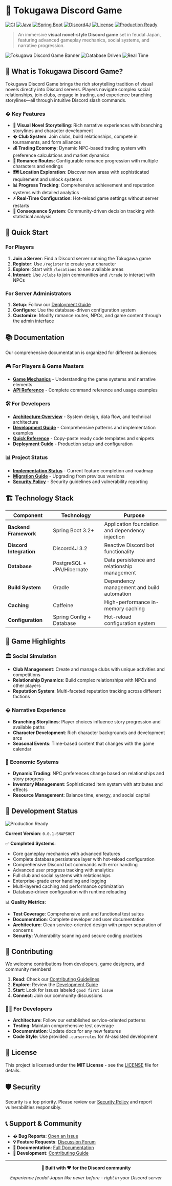 # 🏯 Tokugawa Discord Game

[![CI](https://github.com/disparter/tokugawa-discord-game/actions/workflows/ci.yml/badge.svg)](https://github.com/disparter/tokugawa-discord-game/actions/workflows/ci.yml)
[![Java](https://img.shields.io/badge/Java-21+-orange.svg)](https://openjdk.java.net/)
[![Spring Boot](https://img.shields.io/badge/Spring%20Boot-3.2+-green.svg)](https://spring.io/projects/spring-boot)
[![Discord4J](https://img.shields.io/badge/Discord4J-3.2-blue.svg)](https://discord4j.com/)
[![License](https://img.shields.io/badge/License-MIT-yellow.svg)](LICENSE)
[![Production Ready](https://img.shields.io/badge/Status-Production%20Ready-brightgreen.svg)](#-deployment-status)

> An immersive **visual novel-style Discord game** set in feudal Japan, featuring advanced gameplay mechanics, social systems, and narrative progression.

![Tokugawa Discord Game Banner](https://img.shields.io/badge/🎮%20Game%20Type-Visual%20Novel%20%2B%20Social%20Simulation-purple)
![Database Driven](https://img.shields.io/badge/⚡%20Features-Database%20Driven%20Configuration-blue)
![Real Time](https://img.shields.io/badge/🔄%20Updates-Real%20Time%20Hot%20Reload-orange)

## 🌟 What is Tokugawa Discord Game?

Tokugawa Discord Game brings the rich storytelling tradition of visual novels directly into Discord servers. Players navigate complex social relationships, join clubs, engage in trading, and experience branching storylines—all through intuitive Discord slash commands.

### � Key Features

- **📖 Visual Novel Storytelling**: Rich narrative experiences with branching storylines and character development
- **�️ Club System**: Join clubs, build relationships, compete in tournaments, and form alliances
- **💰 Trading Economy**: Dynamic NPC-based trading system with preference calculations and market dynamics
- **🌸 Romance Routes**: Configurable romance progression with multiple characters and endings
- **🗺️ Location Exploration**: Discover new areas with sophisticated requirement and unlock systems
- **📊 Progress Tracking**: Comprehensive achievement and reputation systems with detailed analytics
- **⚡ Real-Time Configuration**: Hot-reload game settings without server restarts
- **🔄 Consequence System**: Community-driven decision tracking with statistical analysis

## 🚀 Quick Start

### For Players
1. **Join a Server**: Find a Discord server running the Tokugawa game
2. **Register**: Use `/register` to create your character
3. **Explore**: Start with `/locations` to see available areas
4. **Interact**: Use `/clubs` to join communities and `/trade` to interact with NPCs

### For Server Administrators
1. **Setup**: Follow our [Deployment Guide](docs/DEPLOYMENT.md)
2. **Configure**: Use the database-driven configuration system
3. **Customize**: Modify romance routes, NPCs, and game content through the admin interface

## 📚 Documentation

Our comprehensive documentation is organized for different audiences:

### 🎮 For Players & Game Masters
- **[Game Mechanics](docs/visual_novel.md)** - Understanding the game systems and narrative elements
- **[API Reference](docs/API_REFERENCE.md)** - Complete command reference and usage examples

### 🛠️ For Developers
- **[Architecture Overview](docs/ARCHITECTURE.md)** - System design, data flow, and technical architecture
- **[Development Guide](docs/DEVELOPMENT_GUIDE.md)** - Comprehensive patterns and implementation examples
- **[Quick Reference](docs/QUICK_REFERENCE.md)** - Copy-paste ready code templates and snippets
- **[Deployment Guide](docs/DEPLOYMENT.md)** - Production setup and configuration

### 📊 Project Status
- **[Implementation Status](docs/finalization_summary.md)** - Current feature completion and roadmap
- **[Migration Guide](docs/migration_guide.md)** - Upgrading from previous versions
- **[Security Policy](SECURITY.md)** - Security guidelines and vulnerability reporting

## 🏗️ Technology Stack

| Component | Technology | Purpose |
|-----------|------------|---------|
| **Backend Framework** | Spring Boot 3.2+ | Application foundation and dependency injection |
| **Discord Integration** | Discord4J 3.2 | Reactive Discord bot functionality |
| **Database** | PostgreSQL + JPA/Hibernate | Data persistence and relationship management |
| **Build System** | Gradle | Dependency management and build automation |
| **Caching** | Caffeine | High-performance in-memory caching |
| **Configuration** | Spring Config + Database | Hot-reload configuration system |

## 🎨 Game Highlights

### 🏛️ Social Simulation
- **Club Management**: Create and manage clubs with unique activities and competitions
- **Relationship Dynamics**: Build complex relationships with NPCs and other players
- **Reputation System**: Multi-faceted reputation tracking across different factions

### � Narrative Experience
- **Branching Storylines**: Player choices influence story progression and available paths
- **Character Development**: Rich character backgrounds and development arcs
- **Seasonal Events**: Time-based content that changes with the game calendar

### 💼 Economic Systems
- **Dynamic Trading**: NPC preferences change based on relationships and story progress
- **Inventory Management**: Sophisticated item system with attributes and effects
- **Resource Management**: Balance time, energy, and social capital

## 🔧 Development Status

![Production Ready](https://img.shields.io/badge/Status-✅%20Production%20Ready-brightgreen)

**Current Version**: `0.0.1-SNAPSHOT`

✅ **Completed Systems**:
- Core gameplay mechanics with advanced features
- Complete database persistence layer with hot-reload configuration  
- Comprehensive Discord bot commands with error handling
- Advanced user progress tracking with analytics
- Full club and social systems with relationships
- Enterprise-grade error handling and logging
- Multi-layered caching and performance optimization
- Database-driven configuration with runtime reloading

📊 **Quality Metrics**:
- **Test Coverage**: Comprehensive unit and functional test suites
- **Documentation**: Complete developer and user documentation
- **Architecture**: Clean service-oriented design with proper separation of concerns
- **Security**: Vulnerability scanning and secure coding practices

## 🤝 Contributing

We welcome contributions from developers, game designers, and community members!

1. **Read**: Check our [Contributing Guidelines](CONTRIBUTING.md)
2. **Explore**: Review the [Development Guide](docs/DEVELOPMENT_GUIDE.md)
3. **Start**: Look for issues labeled `good first issue`
4. **Connect**: Join our community discussions

### 🧑‍💻 For Developers
- **Architecture**: Follow our established service-oriented patterns
- **Testing**: Maintain comprehensive test coverage
- **Documentation**: Update docs for any new features
- **Code Style**: Use provided `.cursorrules` for AI-assisted development

## 📄 License

This project is licensed under the **MIT License** - see the [LICENSE](LICENSE) file for details.

## 🛡️ Security

Security is a top priority. Please review our [Security Policy](SECURITY.md) and report vulnerabilities responsibly.

## 📞 Support & Community

- **� Bug Reports**: [Open an Issue](https://github.com/disparter/tokugawa-discord-game/issues)
- **💡 Feature Requests**: [Discussion Forum](https://github.com/disparter/tokugawa-discord-game/discussions)
- **📖 Documentation**: [Full Documentation](docs/)
- **🔧 Development**: [Contributing Guide](CONTRIBUTING.md)

---

<div align="center">

**🏯 Built with ❤️ for the Discord community**

*Experience feudal Japan like never before - right in your Discord server*

</div>
